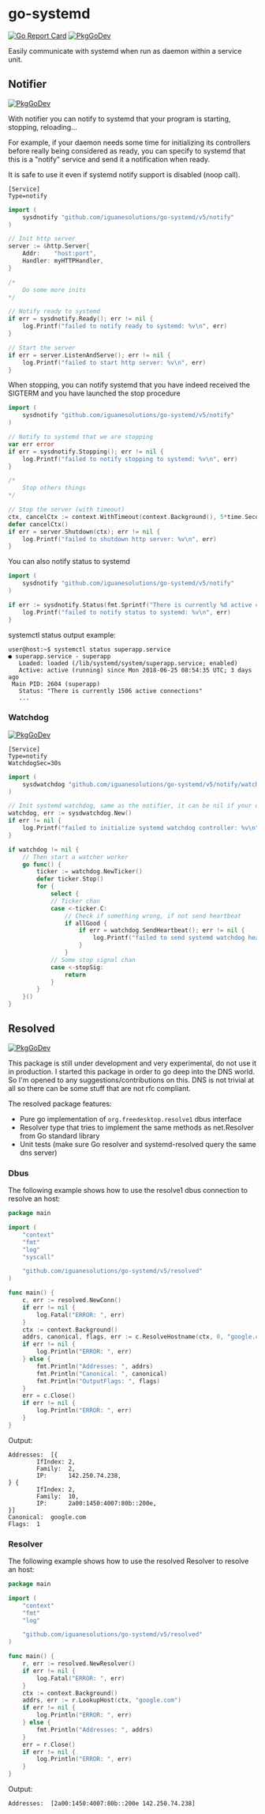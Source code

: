 # go-systemd

[![Go Report Card](https://goreportcard.com/badge/github.com/iguanesolutions/go-systemd)](https://goreportcard.com/report/github.com/iguanesolutions/go-systemd) [![PkgGoDev](https://pkg.go.dev/badge/github.com/iguanesolutions/go-systemd/v5)](https://pkg.go.dev/github.com/iguanesolutions/go-systemd/v5)

Easily communicate with systemd when run as daemon within a service unit.

## Notifier

[![PkgGoDev](https://pkg.go.dev/badge/github.com/iguanesolutions/go-systemd/v5/notify)](https://pkg.go.dev/github.com/iguanesolutions/go-systemd/v5/notify)

With notifier you can notify to systemd that your program is starting, stopping, reloading...

For example, if your daemon needs some time for initializing its controllers before really being considered as ready, you can specify to systemd that this is a "notify" service and send it a notification when ready.

It is safe to use it even if systemd notify support is disabled (noop call).

```systemdunit
[Service]
Type=notify
```

```go
import (
    sysdnotify "github.com/iguanesolutions/go-systemd/v5/notify"
)

// Init http server
server := &http.Server{
    Addr:    "host:port",
    Handler: myHTTPHandler,
}

/*
    Do some more inits
*/

// Notify ready to systemd
if err = sysdnotify.Ready(); err != nil {
    log.Printf("failed to notify ready to systemd: %v\n", err)
}

// Start the server
if err = server.ListenAndServe(); err != nil {
    log.Printf("failed to start http server: %v\n", err)
}
```

When stopping, you can notify systemd that you have indeed received the SIGTERM and you have launched the stop procedure

```go
import (
    sysdnotify "github.com/iguanesolutions/go-systemd/v5/notify"
)

// Notify to systemd that we are stopping
var err error
if err = sysdnotify.Stopping(); err != nil {
    log.Printf("failed to notify stopping to systemd: %v\n", err)
}

/*
    Stop others things
*/

// Stop the server (with timeout)
ctx, cancelCtx := context.WithTimeout(context.Background(), 5*time.Second)
defer cancelCtx()
if err = server.Shutdown(ctx); err != nil {
    log.Printf("failed to shutdown http server: %v\n", err)
}
```

You can also notify status to systemd

```go
import (
    sysdnotify "github.com/iguanesolutions/go-systemd/v5/notify"
)

if err := sysdnotify.Status(fmt.Sprintf("There is currently %d active connections", activeConns)); err != nil {
    log.Printf("failed to notify status to systemd: %v\n", err)
}

```

systemctl status output example:

```systemctlstatus
user@host:~$ systemctl status superapp.service
● superapp.service - superapp
   Loaded: loaded (/lib/systemd/system/superapp.service; enabled)
   Active: active (running) since Mon 2018-06-25 08:54:35 UTC; 3 days ago
 Main PID: 2604 (superapp)
   Status: "There is currently 1506 active connections"
   ...
```

### Watchdog

[![PkgGoDev](https://pkg.go.dev/badge/github.com/iguanesolutions/go-systemd/v5/notify/watchdog)](https://pkg.go.dev/github.com/iguanesolutions/go-systemd/v5/notify/watchdog)

```systemdunit
[Service]
Type=notify
WatchdogSec=30s
```

```go
import (
    sysdwatchdog "github.com/iguanesolutions/go-systemd/v5/notify/watchdog"
)

// Init systemd watchdog, same as the notifier, it can be nil if your os does not support it
watchdog, err := sysdwatchdog.New()
if err != nil {
    log.Printf("failed to initialize systemd watchdog controller: %v\n", err)
}

if watchdog != nil {
    // Then start a watcher worker
    go func() {
        ticker := watchdog.NewTicker()
        defer ticker.Stop()
        for {
            select {
            // Ticker chan
            case <-ticker.C:
                // Check if something wrong, if not send heartbeat
                if allGood {
                    if err = watchdog.SendHeartbeat(); err != nil {
                        log.Printf("failed to send systemd watchdog heartbeat: %v\n", err)
                    }
                }
            // Some stop signal chan
            case <-stopSig:
                return
            }
        }
    }()
}
```

## Resolved

[![PkgGoDev](https://pkg.go.dev/badge/github.com/iguanesolutions/go-systemd/resolved/resolved)](https://pkg.go.dev/github.com/iguanesolutions/go-systemd/v5/resolved)

This package is still under development and very experimental, do not use it in production.
I started this package in order to go deep into the DNS world. So I'm opened to any suggestions/contributions on this.
DNS is not trivial at all so there can be some stuff that are not rfc compliant.

The resolved package features:
 * Pure go implementation of `org.freedesktop.resolve1` dbus interface
 * Resolver type that tries to implement the same methods as net.Resolver from Go standard library
 * Unit tests (make sure Go resolver and systemd-resolved query the same dns server)

### Dbus

The following example shows how to use the resolve1 dbus connection to resolve an host:

```go
package main

import (
	"context"
	"fmt"
	"log"
	"syscall"

	"github.com/iguanesolutions/go-systemd/v5/resolved"
)

func main() {
	c, err := resolved.NewConn()
	if err != nil {
		log.Fatal("ERROR: ", err)
	}
	ctx := context.Background()
	addrs, canonical, flags, err := c.ResolveHostname(ctx, 0, "google.com", syscall.AF_UNSPEC, 0)
	if err != nil {
		log.Println("ERROR: ", err)
	} else {
		fmt.Println("Addresses: ", addrs)
		fmt.Println("Canonical: ", canonical)
		fmt.Println("OutputFlags: ", flags)
	}
	err = c.Close()
	if err != nil {
		log.Println("ERROR: ", err)
	}
}
```

Output:

```output
Addresses:  [{
        IfIndex: 2,
        Family:  2,
        IP:      142.250.74.238,
} {
        IfIndex: 2,
        Family:  10,
        IP:      2a00:1450:4007:80b::200e,
}]
Canonical:  google.com
Flags:  1
```

### Resolver

The following example shows how to use the resolved Resolver to resolve an host:

```go
package main

import (
	"context"
	"fmt"
	"log"

	"github.com/iguanesolutions/go-systemd/v5/resolved"
)

func main() {
	r, err := resolved.NewResolver()
	if err != nil {
		log.Fatal("ERROR: ", err)
	}
	ctx := context.Background()
	addrs, err := r.LookupHost(ctx, "google.com")
	if err != nil {
		log.Println("ERROR: ", err)
	} else {
		fmt.Println("Addresses: ", addrs)
	}
	err = r.Close()
	if err != nil {
		log.Println("ERROR: ", err)
	}
}
```

Output:

```output
Addresses:  [2a00:1450:4007:80b::200e 142.250.74.238]
```
